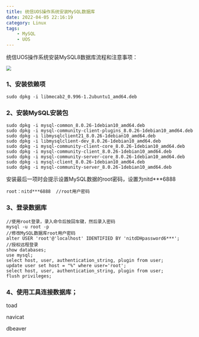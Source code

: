 ```yaml
---
title: 统信UOS操作系统安装MySQL数据库
date: 2022-04-05 22:16:19
category: Linux
tags: 
    - MySQL
    - UOS
---
```


统信UOS操作系统安装MySQL8数据库流程和注意事项：

<img src="https://s2.loli.net/2022/06/06/ahxdVYX52FOMpsB.jpg" style="zoom:80%;" />

### 1、安装依赖项

```
sudo dpkg -i libmecab2_0.996-1.2ubuntu1_amd64.deb
```

### 2、安装MySQL安装包

```
sudo dpkg -i mysql-common_8.0.26-1debian10_amd64.deb
sudo dpkg -i mysql-community-client-plugins_8.0.26-1debian10_amd64.deb
sudo dpkg -i libmysqlclient21_8.0.26-1debian10_amd64.deb
sudo dpkg -i libmysqlclient-dev_8.0.26-1debian10_amd64.deb
sudo dpkg -i mysql-community-client-core_8.0.26-1debian10_amd64.deb
sudo dpkg -i mysql-community-client_8.0.26-1debian10_amd64.deb
sudo dpkg -i mysql-community-server-core_8.0.26-1debian10_amd64.deb
sudo dpkg -i mysql-client_8.0.26-1debian10_amd64.deb
sudo dpkg -i mysql-community-server_8.0.26-1debian10_amd64.deb
```

安装最后一项时会提示设置MySQL数据的root密码，设置为nitd***6888

```
root：nitd***6888  //root用户密码
```

### 3、登录数据库

```
//使用root登录，录入命令后按回车键，然后录入密码
mysql -u root -p
//修改MySQL数据库root用户密码
alter USER 'root'@'localhost' IDENTIFIED BY 'nitdDHpassword6***';
//授权远程登录
show databases;
use mysql;
select host, user, authentication_string, plugin from user;
update user set host = "%" where user='root';
select host, user, authentication_string, plugin from user;
flush privileges;
```

### 4、使用工具连接数据库；

toad

navicat

dbeaver
